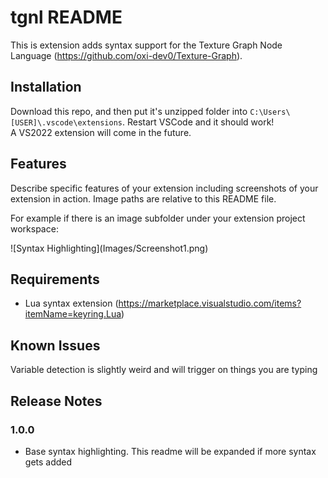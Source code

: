 # tgnl README

This is extension adds syntax support for the Texture Graph Node Language (https://github.com/oxi-dev0/Texture-Graph).

## Installation

Download this repo, and then put it's unzipped folder into `C:\Users\[USER]\.vscode\extensions`. Restart VSCode and it should work!  
A VS2022 extension will come in the future.

## Features

Describe specific features of your extension including screenshots of your extension in action. Image paths are relative to this README file.

For example if there is an image subfolder under your extension project workspace:

\!\[Syntax Highlighting\]\(Images/Screenshot1.png\)

## Requirements

- Lua syntax extension (https://marketplace.visualstudio.com/items?itemName=keyring.Lua)

## Known Issues

Variable detection is slightly weird and will trigger on things you are typing

## Release Notes

### 1.0.0

- Base syntax highlighting. This readme will be expanded if more syntax gets added
